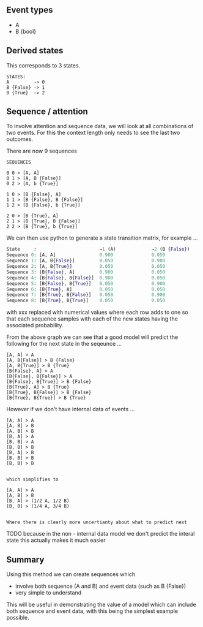 




## Event types

  - A
  - B {bool}

## Derived states

This corresponds to 3 states. 


```
STATES:
A         -> 0
B {False} -> 1
B {True}  -> 2
```

## Sequence / attention

To involve attention and sequence data, we will look at all combinations of two events.
For this the context length only needs to see the last two outcomes.

There are now 9 sequences

```
SEQUENCES

0 0 > [A, A]
0 1 > [A, B {False}]
0 2 > [A, b {True}]

1 0 > [B {False}, A]
1 1 > [B {False}, B {False}]
1 2 > [B {False}, b {True}]

2 0 > [B {True}, A]
2 1 > [B {True}, B {False}]
2 2 > [B {True}, b {True}]
```

We can then use python to generate a state transition matrix, for example ...

```Python
State     :                       →1 (A)             →2 (B {False})    →3 (B {True})
Sequence 0: [A, A]                0.900              0.050              0.050
Sequence 1: [A, B{False}]         0.050              0.900              0.050
Sequence 2: [A, B{True}]          0.050              0.050              0.900
Sequence 3: [B{False}, A]         0.900              0.050              0.050
Sequence 4: [B{False}, B{False}]  0.900              0.050              0.050
Sequence 5: [B{False}, B{True}]   0.050              0.900              0.050
Sequence 6: [B{True}, A]          0.050              0.050              0.900
Sequence 7: [B{True}, B{False}]   0.050              0.900              0.050
Sequence 8: [B{True}, B{True}]    0.050              0.050              0.900
```

with xxx replaced with numerical values where each row adds to one so that each sequence samples with each of the new states having the associated probability.

From the above graph we can see that a good model will predict the following for the next state in the seqeunce  ... 

```
[A, A] > A
[A, B{False}] > B {False}
[A, B{True}] > B {True}
[B{False}, A] > A
[B{False}, B{False}] > A
[B{False}, B{True}] > B {False}
[B{True}, A] > B {True}
[B{True}, B{False}] > B {False}
[B{True}, B{True}] > B {True}
```


However if we don't have internal data of events ... 


```
[A, A] > A
[A, B] > B
[A, B] > B
[B, A] > A
[B, B] > A
[B, B] > B
[B, A] > B
[B, B] > B
[B, B] > B 


which simplifies to 

[A, A] > A
[A, B] > B
[B, A] > (1/2 A, 1/2 B)
[B, B] > (1/4 A, 3/4 B)


Where there is clearly more uncertianty about what to predict next

```



TODO because in the non - internal data model we don't predict the interal state this actually makes it much easier 




## Summary

Using this method we can create sequences which 
  - involve both sequence (A and B) and event data (such as B {False})
  - very simple to understand

This will be useful in demonstrating the value of a model which can include both
sequence and event data, with this being the simplest example possible. 